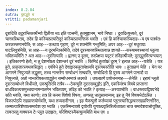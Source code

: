 ```yaml
---
index: 8.2.84
sutra: दूराद्धूते च
vritti: padamanjari
---
```


 दूरादिति ठ्दूरान्तिकार्थेभ्यो द्वितीया चऽ इति पञ्चमी, हूतमुह्वानम्, भावे निष्ठा । दूरादित्युच्यते, दूरं चानवस्थितम्, तदेव हि कञ्चित्प्रत्यतिदूरं कञ्चित्प्रत्यन्तिकं भवति । एवं हि कश्चित्कञ्चिदाह--य एष पार्श्वतः करकस्तमानयेति; स आह---उत्थाय गृहाण, दूरे न शक्नोमि गन्तुमिति; अपर आह---दूरं मथुरायाः पाटलिपुत्रमिति, स आह---न दूरमन्तिकमिति, तदेवं दूरस्यानवस्थितत्वान्न ज्ञायते---कस्यामवस्थायां प्लुत्या भवितव्यमिति ? अत आह---दूरमित्यादि । ह्वानम् उ हूतम्, तदपेक्षया यद्द्टरं तदिहाश्रीयते; दूराद्धूतमित्यन्वयात् । इतिकारणो हेतौ, न तु देशमपेक्ष्य देशान्तरं दूरं भवति । किमिदं हूतापेक्षं दूरम् ? इत्यत आह---यत्रेति । यत्र हूते, प्राकृतात्स्वभावसिद्धत् । एवंविधे हूते देशद्वारकहूतापेक्षमपि दूरत्वमस्तीति भावः । हूतग्रहणं चेति । येन पर आगमने नियुज्यते तद्धूतम्, तच्च नान्तरेण सम्बोधनं सम्बवति, सम्बोधितो हि पुरुष आगमने पानादौ वा नियुज्यते, अतो नान्तरीयकत्वाद्धूतेन सम्बोधनमात्रं लक्ष्यते । उपलक्षणे प्रयोजनमाह---तेनेति । इहायं प्लुतो दूरात्सम्बोधने विधीयते, एकश्रुतिरपि तत्रैव---ठेकश्रुति दूरात्सम्बुद्धौऽ इति, एकस्मिंश्च विषये प्राप्तानां बाधविकल्पसमुच्चयानामन्यतमेन भवितव्यम्, तदिह को भवति ? इत्याह---अस्याश्चेति । बाधस्तावद्विषयभेदे सति भवति, यथा काणोः; तत्र हि कस्य विशेषो विषयः, अणस्तु धातुसामान्यम्; इह तु नैवं विषयभेदोऽस्ति । विकल्पोऽपि सहप्राप्तयोर्भवति, यथा तव्यदादीनाम् । इह चैकश्रुतौ कर्तव्यायां प्लुतस्यासिद्धत्वात्सहप्रप्तिर्नास्ति, तस्मात्पारिशेष्यात्समावेश एव भवति । एकस्मिन्वाक्ये द्वयोरपि युगपत्प्रवृत्तिरित्येतावता चात्र समावेशवाचोयुक्तिः, तत्वतस्तु वाक्यस्य टेः प्लुत उदाहृतः, परिशिष्टस्यैकश्रुत्यमिति बाध एव ॥